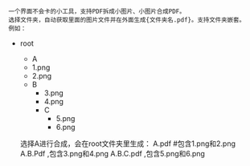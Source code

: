     一个界面不会卡的小工具，支持PDF拆成小图片、小图片合成PDF。
    选择文件夹，自动获取里面的图片文件并在外面生成{文件夹名.pdf}。支持文件夹嵌套。
    例如：
* root
    * A
    * 1.png
    * 2.png
    * B
        * 3.png
        * 4.png
        * C
            * 5.png
            * 6.png
                        
    选择A进行合成，会在root文件夹里生成：
    A.pdf       #包含1.png和2.png
    A.B.Pdf     ,包含3.png和4.png
    A.B.C.pdf   ,包含5.png和6.png

